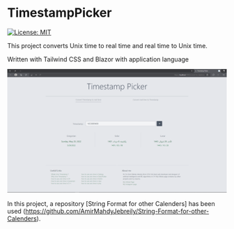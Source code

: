 # TimestampPicker
[![License: MIT](https://img.shields.io/badge/License-MIT-yellow.svg)](https://opensource.org/licenses/MIT)


This project converts Unix time to real time and real time to Unix time.

Written with Tailwind CSS and Blazor with application language


![screenshot](/src/images/Screenshot.png "blazor-unixtimestamp-screenshot") 

In this project, a repository [String Format for other Calenders] has been used (https://github.com/AmirMahdyJebreily/String-Format-for-other-Calenders).
